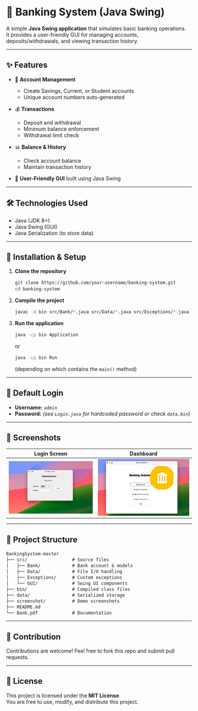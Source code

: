 # 🏦 Banking System (Java Swing)

A simple **Java Swing application** that simulates basic banking operations.  
It provides a user-friendly GUI for managing accounts, deposits/withdrawals, and viewing transaction history.  

---

## ✨ Features
- 👤 **Account Management**  
  - Create Savings, Current, or Student accounts  
  - Unique account numbers auto-generated  

- 💰 **Transactions**  
  - Deposit and withdrawal  
  - Minimum balance enforcement  
  - Withdrawal limit check  

- 📊 **Balance & History**  
  - Check account balance  
  - Maintain transaction history  

- 🎨 **User-Friendly GUI** built using Java Swing  

---

## 🛠️ Technologies Used
- Java (JDK 8+)
- Java Swing (GUI)
- Java Serialization (to store data)

---

## 🚀 Installation & Setup

1. **Clone the repository**
   ```bash
   git clone https://github.com/your-username/banking-system.git
   cd banking-system
   ```

2. **Compile the project**
   ```bash
   javac -d bin src/Bank/*.java src/Data/*.java src/Exceptions/*.java src/GUI/*.java src/*.java
   ```

3. **Run the application**
   ```bash
   java -cp bin Application
   ```
   or  
   ```bash
   java -cp bin Run
   ```
   (depending on which contains the `main()` method)

---

## 🔑 Default Login
- **Username:** `admin`  
- **Password:** *(see `Login.java` for hardcoded password or check `data.bin`)*  

---

## 📸 Screenshots
| Login Screen | Dashboard |
|--------------|-----------|
| ![Login](screenshot/1.png) | ![Dashboard](screenshot/2.png) |

---

## 📂 Project Structure
```
BankingSystem-master
├── src/                 # Source files
│   ├── Bank/            # Bank account & models
│   ├── Data/            # File I/O handling
│   ├── Exceptions/      # Custom exceptions
│   └── GUI/             # Swing UI components
├── bin/                 # Compiled class files
├── data/                # Serialized storage
├── screenshot/          # Demo screenshots
├── README.md
└── Bank.pdf             # Documentation
```

---

## 🤝 Contribution
Contributions are welcome! Feel free to fork this repo and submit pull requests.

---

## 📜 License
This project is licensed under the **MIT License**.  
You are free to use, modify, and distribute this project.
